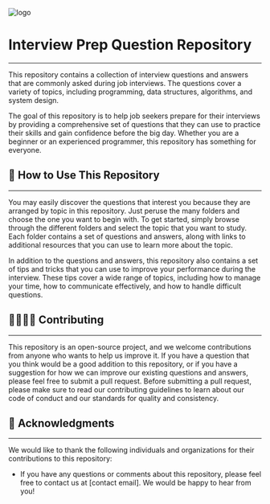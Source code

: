 ![logo](https://github.com/RahulBisht001/Interview_Prep/blob/main/Interview%20Prep.jpg)

# Interview Prep Question Repository
---------------------------------------------------------------------------------
This repository contains a collection of interview questions and answers that are commonly asked during job interviews. The questions cover a variety of topics, including programming, data structures, algorithms, and system design.

The goal of this repository is to help job seekers prepare for their interviews by providing a comprehensive set of questions that they can use to practice their skills and gain confidence before the big day. Whether you are a beginner or an experienced programmer, this repository has something for everyone.

## 🤔 How to Use This Repository
---------------------------------------------------------------------------------
You may easily discover the questions that interest you because they are arranged by topic in this repository. Just peruse the many folders and choose the one you want to begin with. To get started, simply browse through the different folders and select the topic that you want to study. Each folder contains a set of questions and answers, along with links to additional resources that you can use to learn more about the topic.

In addition to the questions and answers, this repository also contains a set of tips and tricks that you can use to improve your performance during the interview. These tips cover a wide range of topics, including how to manage your time, how to communicate effectively, and how to handle difficult questions.

## 🫱🏻‍🫲🏻 Contributing
---------------------------------------------------------------------------------
This repository is an open-source project, and we welcome contributions from anyone who wants to help us improve it. If you have a question that you think would be a good addition to this repository, or if you have a suggestion for how we can improve our existing questions and answers, please feel free to submit a pull request.
      Before submitting a pull request, please make sure to read our contributing guidelines to learn about our code of conduct and our standards for quality and consistency.

## 📃 Acknowledgments
---------------------------------------------------------------------------------
We would like to thank the following individuals and organizations for their contributions to this repository:

* If you have any questions or comments about this repository, please feel free to contact us at [contact email]. We would be happy to hear from you!
